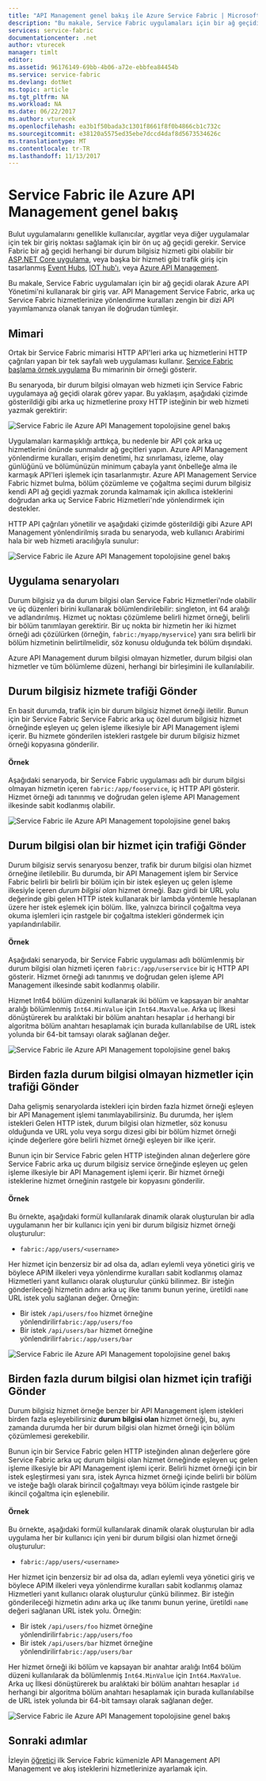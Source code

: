 ```yaml
---
title: "API Management genel bakış ile Azure Service Fabric | Microsoft Docs"
description: "Bu makale, Service Fabric uygulamaları için bir ağ geçidi olarak Azure API Yönetimi'ni kullanarak bir giriş var."
services: service-fabric
documentationcenter: .net
author: vturecek
manager: timlt
editor: 
ms.assetid: 96176149-69bb-4b06-a72e-ebbfea84454b
ms.service: service-fabric
ms.devlang: dotNet
ms.topic: article
ms.tgt_pltfrm: NA
ms.workload: NA
ms.date: 06/22/2017
ms.author: vturecek
ms.openlocfilehash: ea3b1f50bada3c1301f8661f8f0b4866cb1c732c
ms.sourcegitcommit: e38120a5575ed35ebe7dccd4daf8d5673534626c
ms.translationtype: MT
ms.contentlocale: tr-TR
ms.lasthandoff: 11/13/2017
---
```

# <a name="service-fabric-with-azure-api-management-overview"></a>Service Fabric ile Azure API Management genel bakış

Bulut uygulamalarını genellikle kullanıcılar, aygıtlar veya diğer uygulamalar için tek bir giriş noktası sağlamak için bir ön uç ağ geçidi gerekir. Service Fabric bir ağ geçidi herhangi bir durum bilgisiz hizmeti gibi olabilir bir [ASP.NET Core uygulama](service-fabric-reliable-services-communication-aspnetcore.md), veya başka bir hizmeti gibi trafik giriş için tasarlanmış [Event Hubs](https://docs.microsoft.com/azure/event-hubs/), [IOT hub'ı](https://docs.microsoft.com/azure/iot-hub/), veya [Azure API Management](https://docs.microsoft.com/azure/api-management/).

Bu makale, Service Fabric uygulamaları için bir ağ geçidi olarak Azure API Yönetimi'ni kullanarak bir giriş var. API Management Service Fabric, arka uç Service Fabric hizmetlerinize yönlendirme kuralları zengin bir dizi API yayımlamanıza olanak tanıyan ile doğrudan tümleşir. 

## <a name="architecture"></a>Mimari
Ortak bir Service Fabric mimarisi HTTP API'leri arka uç hizmetlerini HTTP çağrıları yapan bir tek sayfalı web uygulaması kullanır. [Service Fabric başlama örnek uygulama](https://github.com/Azure-Samples/service-fabric-dotnet-getting-started) Bu mimarinin bir örneği gösterir.

Bu senaryoda, bir durum bilgisi olmayan web hizmeti için Service Fabric uygulamaya ağ geçidi olarak görev yapar. Bu yaklaşım, aşağıdaki çizimde gösterildiği gibi arka uç hizmetlerine proxy HTTP isteğinin bir web hizmeti yazmak gerektirir:

![Service Fabric ile Azure API Management topolojisine genel bakış][sf-web-app-stateless-gateway]

Uygulamaları karmaşıklığı arttıkça, bu nedenle bir API çok arka uç hizmetlerini önünde sunmalıdır ağ geçitleri yapın. Azure API Management yönlendirme kuralları, erişim denetimi, hız sınırlaması, izleme, olay günlüğünü ve bölümünüzün minimum çabayla yanıt önbelleğe alma ile karmaşık API'leri işlemek için tasarlanmıştır. Azure API Management Service Fabric hizmet bulma, bölüm çözümleme ve çoğaltma seçimi durum bilgisiz kendi API ağ geçidi yazmak zorunda kalmamak için akıllıca isteklerini doğrudan arka uç Service Fabric Hizmetleri'nde yönlendirmek için destekler. 

HTTP API çağrıları yönetilir ve aşağıdaki çizimde gösterildiği gibi Azure API Management yönlendirilmiş sırada bu senaryoda, web kullanıcı Arabirimi hala bir web hizmeti aracılığıyla sunulur:

![Service Fabric ile Azure API Management topolojisine genel bakış][sf-apim-web-app]

## <a name="application-scenarios"></a>Uygulama senaryoları

Durum bilgisiz ya da durum bilgisi olan Service Fabric Hizmetleri'nde olabilir ve üç düzenleri birini kullanarak bölümlendirilebilir: singleton, int 64 aralığı ve adlandırılmış. Hizmet uç noktası çözümleme belirli hizmet örneği, belirli bir bölüm tanımlayan gerektirir. Bir uç nokta bir hizmetin her iki hizmet örneği adı çözülürken (örneğin, `fabric:/myapp/myservice`) yanı sıra belirli bir bölüm hizmetinin belirtilmelidir, söz konusu olduğunda tek bölüm dışındaki.

Azure API Management durum bilgisi olmayan hizmetler, durum bilgisi olan hizmetler ve tüm bölümleme düzeni, herhangi bir birleşimini ile kullanılabilir.

## <a name="send-traffic-to-a-stateless-service"></a>Durum bilgisiz hizmete trafiği Gönder

En basit durumda, trafik için bir durum bilgisiz hizmet örneği iletilir. Bunun için bir Service Fabric Service Fabric arka uç özel durum bilgisiz hizmet örneğinde eşleyen uç gelen işleme ilkesiyle bir API Management işlemi içerir. Bu hizmete gönderilen istekleri rastgele bir durum bilgisiz hizmet örneği kopyasına gönderilir.

#### <a name="example"></a>Örnek
Aşağıdaki senaryoda, bir Service Fabric uygulaması adlı bir durum bilgisi olmayan hizmetin içeren `fabric:/app/fooservice`, iç HTTP API gösterir. Hizmet örneği adı tanınmış ve doğrudan gelen işleme API Management ilkesinde sabit kodlanmış olabilir. 

![Service Fabric ile Azure API Management topolojisine genel bakış][sf-apim-static-stateless]

## <a name="send-traffic-to-a-stateful-service"></a>Durum bilgisi olan bir hizmet için trafiği Gönder

Durum bilgisiz servis senaryosu benzer, trafik bir durum bilgisi olan hizmet örneğine iletilebilir. Bu durumda, bir API Management işlem bir Service Fabric belirli bir belirli bir bölüm için bir istek eşleyen uç gelen işleme ilkesiyle içeren *durum bilgisi olan* hizmet örneği. Bazı girdi bir URL yolu değerinde gibi gelen HTTP istek kullanarak bir lambda yöntemle hesaplanan üzere her istek eşlemek için bölüm. İlke, yalnızca birincil çoğaltma veya okuma işlemleri için rastgele bir çoğaltma istekleri göndermek için yapılandırılabilir.

#### <a name="example"></a>Örnek

Aşağıdaki senaryoda, bir Service Fabric uygulaması adlı bölümlenmiş bir durum bilgisi olan hizmeti içeren `fabric:/app/userservice` bir iç HTTP API gösterir. Hizmet örneği adı tanınmış ve doğrudan gelen işleme API Management ilkesinde sabit kodlanmış olabilir.  

Hizmet Int64 bölüm düzenini kullanarak iki bölüm ve kapsayan bir anahtar aralığı bölümlenmiş `Int64.MinValue` için `Int64.MaxValue`. Arka uç İlkesi dönüştürerek bu aralıktaki bir bölüm anahtarı hesaplar `id` herhangi bir algoritma bölüm anahtarı hesaplamak için burada kullanılabilse de URL istek yolunda bir 64-bit tamsayı olarak sağlanan değer. 

![Service Fabric ile Azure API Management topolojisine genel bakış][sf-apim-static-stateful]

## <a name="send-traffic-to-multiple-stateless-services"></a>Birden fazla durum bilgisi olmayan hizmetler için trafiği Gönder

Daha gelişmiş senaryolarda istekleri için birden fazla hizmet örneği eşleyen bir API Management işlemi tanımlayabilirsiniz. Bu durumda, her işlem istekleri Gelen HTTP istek, durum bilgisi olan hizmetler, söz konusu olduğunda ve URL yolu veya sorgu dizesi gibi bir bölüm hizmet örneği içinde değerlere göre belirli hizmet örneği eşleyen bir ilke içerir. 

Bunun için bir Service Fabric gelen HTTP isteğinden alınan değerlere göre Service Fabric arka uç durum bilgisiz service örneğinde eşleyen uç gelen işleme ilkesiyle bir API Management işlemi içerir. Bir hizmet örneği isteklerine hizmet örneğinin rastgele bir kopyasını gönderilir.

#### <a name="example"></a>Örnek

Bu örnekte, aşağıdaki formül kullanılarak dinamik olarak oluşturulan bir adla uygulamanın her bir kullanıcı için yeni bir durum bilgisiz hizmet örneği oluşturulur:
 
 - `fabric:/app/users/<username>`

 Her hizmet için benzersiz bir ad olsa da, adları eylemli veya yönetici giriş ve böylece APIM ilkeleri veya yönlendirme kuralları sabit kodlanmış olamaz Hizmetleri yanıt kullanıcı olarak oluşturulur çünkü bilinmez. Bir isteğin gönderileceği hizmetin adını arka uç ilke tanımı bunun yerine, üretildi `name` URL istek yolu sağlanan değer. Örneğin:

  - Bir istek `/api/users/foo` hizmet örneğine yönlendirilir`fabric:/app/users/foo`
  - Bir istek `/api/users/bar` hizmet örneğine yönlendirilir`fabric:/app/users/bar`

![Service Fabric ile Azure API Management topolojisine genel bakış][sf-apim-dynamic-stateless]

## <a name="send-traffic-to-multiple-stateful-services"></a>Birden fazla durum bilgisi olan hizmet için trafiği Gönder

Durum bilgisiz hizmet örneğe benzer bir API Management işlem istekleri birden fazla eşleyebilirsiniz **durum bilgisi olan** hizmet örneği, bu, aynı zamanda durumda her bir durum bilgisi olan hizmet örneği için bölüm çözümlemesi gerekebilir.

Bunun için bir Service Fabric gelen HTTP isteğinden alınan değerlere göre Service Fabric arka uç durum bilgisi olan hizmet örneğinde eşleyen uç gelen işleme ilkesiyle bir API Management işlemi içerir. Belirli hizmet örneği için bir istek eşleştirmesi yanı sıra, istek Ayrıca hizmet örneği içinde belirli bir bölüm ve isteğe bağlı olarak birincil çoğaltmayı veya bölüm içinde rastgele bir ikincil çoğaltma için eşlenebilir.

#### <a name="example"></a>Örnek

Bu örnekte, aşağıdaki formül kullanılarak dinamik olarak oluşturulan bir adla uygulama her bir kullanıcı için yeni bir durum bilgisi olan hizmet örneği oluşturulur:
 
 - `fabric:/app/users/<username>`

 Her hizmet için benzersiz bir ad olsa da, adları eylemli veya yönetici giriş ve böylece APIM ilkeleri veya yönlendirme kuralları sabit kodlanmış olamaz Hizmetleri yanıt kullanıcı olarak oluşturulur çünkü bilinmez. Bir isteğin gönderileceği hizmetin adını arka uç ilke tanımı bunun yerine, üretildi `name` değeri sağlanan URL istek yolu. Örneğin:

  - Bir istek `/api/users/foo` hizmet örneğine yönlendirilir`fabric:/app/users/foo`
  - Bir istek `/api/users/bar` hizmet örneğine yönlendirilir`fabric:/app/users/bar`

Her hizmet örneği iki bölüm ve kapsayan bir anahtar aralığı Int64 bölüm düzeni kullanılarak da bölümlenmiş `Int64.MinValue` için `Int64.MaxValue`. Arka uç İlkesi dönüştürerek bu aralıktaki bir bölüm anahtarı hesaplar `id` herhangi bir algoritma bölüm anahtarı hesaplamak için burada kullanılabilse de URL istek yolunda bir 64-bit tamsayı olarak sağlanan değer. 

![Service Fabric ile Azure API Management topolojisine genel bakış][sf-apim-dynamic-stateful]

## <a name="next-steps"></a>Sonraki adımlar

İzleyin [öğretici](service-fabric-tutorial-deploy-api-management.md) ilk Service Fabric kümenizle API Management API Management ve akış isteklerini hizmetlerinize ayarlamak için.

<!-- links -->

<!-- pics -->
[sf-apim-web-app]: ./media/service-fabric-api-management-overview/sf-apim-web-app.png
[sf-web-app-stateless-gateway]: ./media/service-fabric-api-management-overview/sf-web-app-stateless-gateway.png
[sf-apim-static-stateless]: ./media/service-fabric-api-management-overview/sf-apim-static-stateless.png
[sf-apim-static-stateful]: ./media/service-fabric-api-management-overview/sf-apim-static-stateful.png
[sf-apim-dynamic-stateless]: ./media/service-fabric-api-management-overview/sf-apim-dynamic-stateless.png
[sf-apim-dynamic-stateful]: ./media/service-fabric-api-management-overview/sf-apim-dynamic-stateful.png